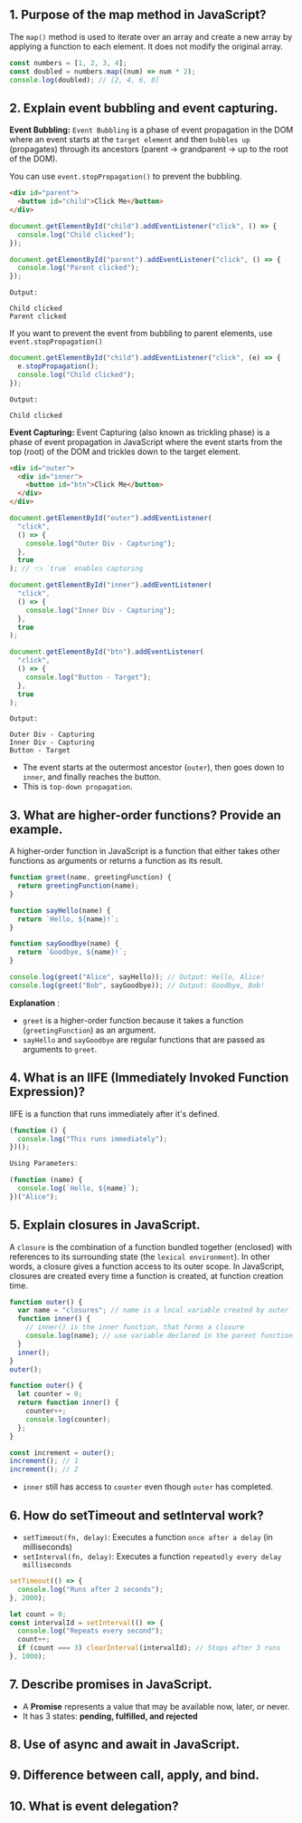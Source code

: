 ## 1. Purpose of the map method in JavaScript?

The `map()` method is used to iterate over an array and create a new array by applying a function to each element. It does not modify the original array.

```js
const numbers = [1, 2, 3, 4];
const doubled = numbers.map((num) => num * 2);
console.log(doubled); // [2, 4, 6, 8]
```

## 2. Explain event bubbling and event capturing.

**Event Bubbling:**
`Event Bubbling` is a phase of event propagation in the DOM where an event starts at the `target element` and then `bubbles up` (propagates) through its ancestors (parent → grandparent → up to the root of the DOM).

You can use `event.stopPropagation()` to prevent the bubbling.

```html
<div id="parent">
  <button id="child">Click Me</button>
</div>
```

```js
document.getElementById("child").addEventListener("click", () => {
  console.log("Child clicked");
});

document.getElementById("parent").addEventListener("click", () => {
  console.log("Parent clicked");
});
```

```
Output:

Child clicked
Parent clicked
```

If you want to prevent the event from bubbling to parent elements, use `event.stopPropagation()`

```js
document.getElementById("child").addEventListener("click", (e) => {
  e.stopPropagation();
  console.log("Child clicked");
});
```

```
Output:

Child clicked
```

**Event Capturing:**
Event Capturing (also known as trickling phase) is a phase of event propagation in JavaScript where the event starts from the top (root) of the DOM and trickles down to the target element.

```html
<div id="outer">
  <div id="inner">
    <button id="btn">Click Me</button>
  </div>
</div>
```

```js
document.getElementById("outer").addEventListener(
  "click",
  () => {
    console.log("Outer Div - Capturing");
  },
  true
); // 👈 `true` enables capturing

document.getElementById("inner").addEventListener(
  "click",
  () => {
    console.log("Inner Div - Capturing");
  },
  true
);

document.getElementById("btn").addEventListener(
  "click",
  () => {
    console.log("Button - Target");
  },
  true
);
```

```
Output:

Outer Div - Capturing
Inner Div - Capturing
Button - Target
```

- The event starts at the outermost ancestor (`outer`), then goes down to `inner`, and finally reaches the button.
- This is `top-down propagation`.

## 3. What are higher-order functions? Provide an example.

A higher-order function in JavaScript is a function that either takes other functions as arguments or returns a function as its result.

```js
function greet(name, greetingFunction) {
  return greetingFunction(name);
}

function sayHello(name) {
  return `Hello, ${name}!`;
}

function sayGoodbye(name) {
  return `Goodbye, ${name}!`;
}

console.log(greet("Alice", sayHello)); // Output: Hello, Alice!
console.log(greet("Bob", sayGoodbye)); // Output: Goodbye, Bob!
```

**Explanation** :

- `greet` is a higher-order function because it takes a function (`greetingFunction`) as an argument.
- `sayHello` and `sayGoodbye` are regular functions that are passed as arguments to `greet`.

## 4. What is an IIFE (Immediately Invoked Function Expression)?

IIFE is a function that runs immediately after it's defined.

```js
(function () {
  console.log("This runs immediately");
})();

Using Parameters:

(function (name) {
  console.log(`Hello, ${name}`);
})("Alice");
```

## 5. Explain closures in JavaScript.

A `closure` is the combination of a function bundled together (enclosed) with references to its surrounding state (the `lexical environment`). In other words, a closure gives a function access to its outer scope. In JavaScript, closures are created every time a function is created, at function creation time.

```js
function outer() {
  var name = "closures"; // name is a local variable created by outer
  function inner() {
    // inner() is the inner function, that forms a closure
    console.log(name); // use variable declared in the parent function
  }
  inner();
}
outer();
```

```js
function outer() {
  let counter = 0;
  return function inner() {
    counter++;
    console.log(counter);
  };
}

const increment = outer();
increment(); // 1
increment(); // 2
```

- `inner` still has access to `counter` even though `outer` has completed.

## 6. How do setTimeout and setInterval work?

- `setTimeout(fn, delay)`: Executes a function `once after a delay` (in milliseconds)
- `setInterval(fn, delay)`: Executes a function `repeatedly every delay milliseconds`

```js
setTimeout(() => {
  console.log("Runs after 2 seconds");
}, 2000);

let count = 0;
const intervalId = setInterval(() => {
  console.log("Repeats every second");
  count++;
  if (count === 3) clearInterval(intervalId); // Stops after 3 runs
}, 1000);
```

## 7. Describe promises in JavaScript.

- A **Promise** represents a value that may be available now, later, or never.
- It has 3 states: **pending, fulfilled, and rejected**

## 8. Use of async and await in JavaScript.

## 9. Difference between call, apply, and bind.

## 10. What is event delegation?
